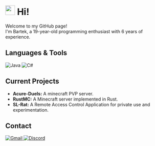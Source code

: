 <h1><img src="https://emojis.slackmojis.com/emojis/images/1531849430/4246/blob-sunglasses.gif?1531849430" width="30"/> Hi!</h1>

<p>Welcome to my GitHub page! </br> I'm Bartek, a 19-year-old programming enthusiast with 6 years of experience.</p>

<h2>Languages & Tools</h2>
<p>
  <img alt="Java" src="https://img.shields.io/badge/Java-%23ED8B00.svg?style=flat-square&logo=java&logoColor=white" />
  <img alt="C#" src="https://img.shields.io/badge/-C%23-239120?style=flat-square&logo=C%20sharp&logoColor=white" />
</p>

<h2>Current Projects</h2>
<ul>
  <li><strong>Acure-Duels:</strong> A minecraft PVP server.</li>
  <li><strong>RustMC:</strong> A Minecraft server implemented in Rust.</li>
  <li><strong>SL-Rat:</strong> A Remote Access Control Application for private use and experimentation.</li>
</ul>

<h2>Contact</h2>
<p>
  <a href="mailto:discord.sayler@gmail.com">
    <img alt="Gmail" src="https://img.shields.io/badge/-discord.sayler@gmail.com-EA4335?style=flat-square&logo=Gmail&logoColor=white" />
  </a>
  <a href="https://discord.com/users/448834616636211200">
    <img alt="Discord" src="https://img.shields.io/badge/-Discord-355FEA?style=flat-square&logo=Discord&logoColor=white" />
  </a>
</p>
